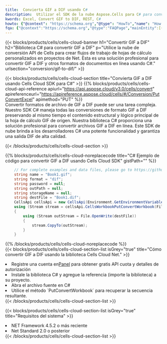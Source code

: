 ```yaml
---
title:  Convierta GIF a DIF usando C#
description:  Utilizar el SDK de la nube Aspose.Cells para C# para convertir un archivo de formato GIF a un archivo de formato DIF.
kwords: Excel, Convert GIF to DIF, REST, C#
howto: {"@context": "https://schema.org","@type": "HowTo","name": "How to convert GIF to DIF using the Cells Cloud Net library.","description": "How to convert GIF to DIF using the Cells Cloud Net library.","image": {"@type": "ImageObject"},"url": "/net/conversion/gif-to-dif/","step": [{ "@type": "HowToStep","name": "How to convert GIF to DIF using the Cells Cloud Net library. step 1", "image": {"@type": "ImageObject",},"url": "/net/conversion/gif-to-dif/","text": "Register an account at <a href='https://dashboard.aspose.cloud/'>Dashboard</a> to get free API quota & authorization details",},{ "@type": "HowToStep","name": "How to convert GIF to DIF using the Cells Cloud Net library. step 1", "image": {"@type": "ImageObject",},"url": "/net/conversion/gif-to-dif/","text": "Install C# library and add the reference (import the library) to your project.",},{ "@type": "HowToStep","name": "How to convert GIF to DIF using the Cells Cloud Net library. step 1", "image": {"@type": "ImageObject",},"url": "/net/conversion/gif-to-dif/","text": "Open the source file in C#",},{ "@type": "HowToStep","name": "How to convert GIF to DIF using the Cells Cloud Net library. step 1", "image": {"@type": "ImageObject",},"url": "/net/conversion/gif-to-dif/","text": "Use the `PutConvertWorkbook` method to retrieve the resulting stream.",}, ],"supply": {"@type": "HowToSupply","name": "document"},"tool": [{"@type": "HowToTool","name": "Visual Studio, Visual Studio Code, Rider "},{"@type": "HowToTool","name": "Aspose Cells"}],"totalTime": "PT6M"}
fqa: {"@context":"https://schema.org","@type":"FAQPage","mainEntity":[{"@type":"Question","name":"Why convert file formats in C# using REST API?","acceptedAnswer":{"@type":"Answer","text":"Documents are encoded in many ways, and some files may be incompatible with the software you use. To open and read such files, just convert them to appropriate file formats.<br/><ol><li>Install .NET SDK and add the reference (import the library) to your project.</li><li>Open the source file in C# using REST API.</li><li>Call the PutConvertWorkbookRequest() method, passing an output filename with required extension.</li><li>Get the result of conversion as a separate file.</li></ol>"}},{"@type":"Question","name":"What file formats can I convert with your C# library?","acceptedAnswer":{"@type":"Answer","text":"We support a variety of file formats for conversion using .NET library, including XLSX, Excel, xls , PDF, CSV, HTML, Markdown, XML, PNG, JPG, TIFF, Json, TXT and many more."}},{"@type":"Question","name":"What is the maximum allowed file size for conversion using this .NET library?","acceptedAnswer":{"@type":"Answer","text":"There are no file size limits for format conversions using .NET library."}}]}
---
```

{{< blocks/products/cells/cells-cloud-banner h1="Convertir GIF a DIF" h2="Biblioteca C# para convertir GIF a DIF" p="Utilice la nube de conversión API de Cells para crear flujos de trabajo de hojas de cálculo personalizados en proyectos de Net. Esta es una solución profesional para convertir GIF a DIF y otros formatos de documentos en línea usando C#." urlsection="conversion/gif-to-dif/" >}}

{{< blocks/products/cells/cells-cloud-section title="Convierta GIF a DIF usando Cells Cloud SDK para C#" >}}
{{% blocks/products/cells/cells-cloud-api-reference apiurl="https://api.aspose.cloud/v3.0/cells/convert" apireferenceurl="https://apireference.aspose.cloud/cells/#/Conversion/PutConvertExcel" apimethod="PUT" %}}
<br/>
Convertir formatos de archivo de GIF a DIF puede ser una tarea compleja. Nuestro SDK C# maneja todas las conversiones de formato GIF a DIF preservando al mismo tiempo el contenido estructural y lógico principal de la hoja de cálculo GIF de origen. Nuestra biblioteca C# proporciona una solución profesional para convertir archivos GIF a DIF en línea. Este SDK de nube brinda a los desarrolladores C# una potente funcionalidad y garantiza una salida DIF de alta calidad.

{{< /blocks/products/cells/cells-cloud-section >}}

{{% blocks/products/cells/cells-cloud-noreplacecode title="C# Ejemplo de código para convertir GIF a DIF usando Cells Cloud SDK" gistPath="" %}}
 
```cs
    // For complete examples and data files, please go to https://github.com/aspose-cells-cloud/aspose-cells-cloud-dotnet/
    string name = "Book1.gif";
    string format = "dif";
    string password = null;
    string outPath = null;
    string storageName = null;
    string destFile = "Book1.dif";
    CellsApi cellsApi = new CellsApi(Environment.GetEnvironmentVariable("ProductClientId"), Environment.GetEnvironmentVariable("ProductClientSecret"));
    using (Stream stream = cellsApi.CellsWorkbookPutConvertWorkbook(File.OpenRead(name), format, password, outPath, storageName))
    {
        using (Stream outStream = File.OpenWrite(destFile))
        {
            stream.CopyTo(outStream);
        }
    }
```
 
{{% /blocks/products/cells/cells-cloud-noreplacecode %}}
<br/>
{{< blocks/products/cells/cells-cloud-section-list isGrey="true" title="Cómo convertir GIF a DIF usando la biblioteca Cells Cloud Net." >}}
<li> Registre una cuenta en<a href="https://dashboard.aspose.cloud/">Panel</a> para obtener gratis API cuota y detalles de autorización</li>
<li>Instale la biblioteca C# y agregue la referencia (importe la biblioteca) a su proyecto.</li>
<li>Abra el archivo fuente en C#</li>
<li>Utilice el método `PutConvertWorkbook` para recuperar la secuencia resultante.</li>
{{< /blocks/products/cells/cells-cloud-section-list >}}

{{< blocks/products/cells/cells-cloud-section-list isGrey="true" title="Requisitos del sistema" >}}
<li>NET Framework 4.5.2 o más reciente</li>
<li>Net Standard 2.0 o posterior</li>
{{< /blocks/products/cells/cells-cloud-section-list >}}
